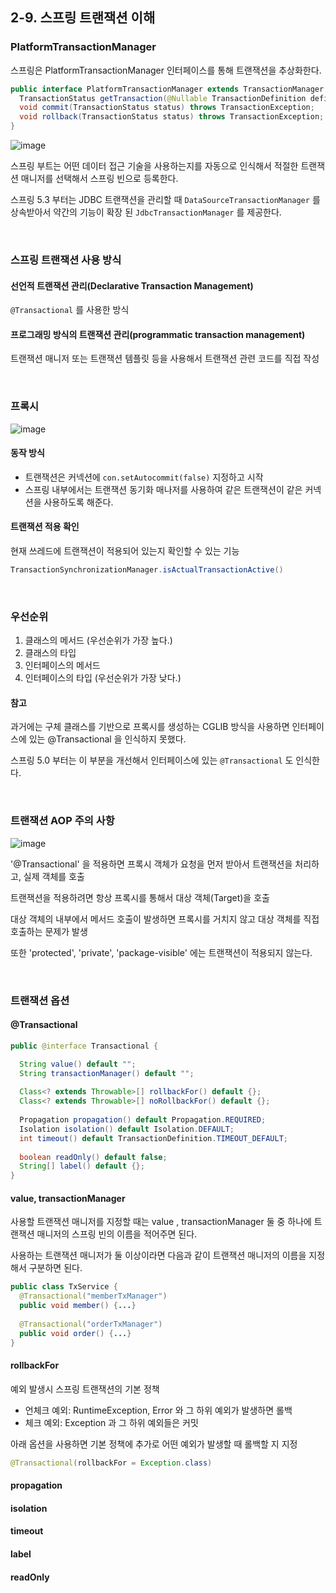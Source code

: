 ## 2-9. 스프링 트랜잭션 이해
### PlatformTransactionManager
스프링은 PlatformTransactionManager 인터페이스를 통해 트랜잭션을 추상화한다.

```java
public interface PlatformTransactionManager extends TransactionManager {
  TransactionStatus getTransaction(@Nullable TransactionDefinition definition) throws TransactionException;
  void commit(TransactionStatus status) throws TransactionException;
  void rollback(TransactionStatus status) throws TransactionException;
}
```

![image](https://user-images.githubusercontent.com/60383031/183298961-c2eba277-56f3-455f-a4c5-fc31625dd7dd.png)

스프링 부트는 어떤 데이터 접근 기술을 사용하는지를 자동으로 인식해서 적절한 트랜잭션 매니저를 선택해서 스프링 빈으로 등록한다.

스프링 5.3 부터는 JDBC 트랜잭션을 관리할 때 `DataSourceTransactionManager` 를 상속받아서 약간의 기능이 확장 된 `JdbcTransactionManager` 를 제공한다.

<br>

### 스프링 트랜잭션 사용 방식
#### 선언적 트랜잭션 관리(Declarative Transaction Management)
`@Transactional` 를 사용한 방식

#### 프로그래밍 방식의 트랜잭션 관리(programmatic transaction management)
트랜잭션 매니저 또는 트랜잭션 템플릿 등을 사용해서 트랜잭션 관련 코드를 직접 작성

<br>

### 프록시
![image](https://user-images.githubusercontent.com/60383031/183449364-e428541a-edd3-4105-bf6b-52cc0db0311c.png)

#### 동작 방식
- 트랜잭션은 커넥션에 `con.setAutocommit(false)` 지정하고 시작
- 스프링 내부에서는 트랜잭션 동기화 매나저를 사용하여 같은 트랜잭션이 같은 커넥션을 사용하도록 해준다.

#### 트랜잭션 적용 확인
현재 쓰레드에 트랜잭션이 적용되어 있는지 확인할 수 있는 기능
```java
TransactionSynchronizationManager.isActualTransactionActive()
```

<br>

### 우선순위
1. 클래스의 메서드 (우선순위가 가장 높다.) 
2. 클래스의 타입
3. 인터페이스의 메서드
4. 인터페이스의 타입 (우선순위가 가장 낮다.)

#### 참고
과거에는 구체 클래스를 기반으로 프록시를 생성하는 CGLIB 방식을 사용하면 인터페이스에 있는 @Transactional 을 인식하지 못했다.

스프링 5.0 부터는 이 부분을 개선해서 인터페이스에 있는 `@Transactional` 도 인식한다.

<br>

### 트랜잭션 AOP 주의 사항
![image](https://user-images.githubusercontent.com/60383031/183916789-ac396c7f-fb14-4540-bea5-daec8a3ec858.png)

'@Transactional' 을 적용하면 프록시 객체가 요청을 먼저 받아서 트랜잭션을 처리하고, 실제 객체를 호출

트랜잭션을 적용하려면 항상 프록시를 통해서 대상 객체(Target)을 호출

대상 객체의 내부에서 메서드 호출이 발생하면 프록시를 거치지 않고 대상 객체를 직접 호출하는 문제가 발생

또한 'protected', 'private', 'package-visible' 에는 트랜잭션이 적용되지 않는다. 

<br>

### 트랜잭션 옵션
#### @Transactional 
```java
public @interface Transactional {

  String value() default "";
  String transactionManager() default "";
  
  Class<? extends Throwable>[] rollbackFor() default {};
  Class<? extends Throwable>[] noRollbackFor() default {};
  
  Propagation propagation() default Propagation.REQUIRED;
  Isolation isolation() default Isolation.DEFAULT;
  int timeout() default TransactionDefinition.TIMEOUT_DEFAULT;
  
  boolean readOnly() default false;
  String[] label() default {};
}
```

#### value, transactionManager
사용할 트랜잭션 매니저를 지정할 때는 value , transactionManager 둘 중 하나에 트랜잭션 매니저의 스프링 빈의 이름을 적어주면 된다.

사용하는 트랜잭션 매니저가 둘 이상이라면 다음과 같이 트랜잭션 매니저의 이름을 지정해서 구분하면 된다.

```java
public class TxService {
  @Transactional("memberTxManager")
  public void member() {...}
      
  @Transactional("orderTxManager")
  public void order() {...}
}
```

#### rollbackFor
예외 발생시 스프링 트랜잭션의 기본 정책
- 언체크 예외: RuntimeException, Error 와 그 하위 예외가 발생하면 롤백
- 체크 예외: Exception 과 그 하위 예외들은 커밋

아래 옵션을 사용하면 기본 정책에 추가로 어떤 예외가 발생할 때 롤백할 지 지정

```java
@Transactional(rollbackFor = Exception.class)
```

#### propagation

#### isolation

#### timeout

#### label

#### readOnly

